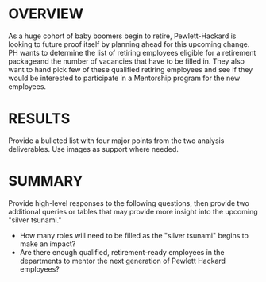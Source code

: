 # OVERVIEW
  As a huge cohort of baby boomers begin to retire, Pewlett-Hackard is looking to future proof itself by planning ahead for this upcoming change. PH wants to determine the list of retiring employees eligible for a retirement packageand the number of vacancies that have to be filled in. They also want to hand pick few of these qualified retiring employees and see if they would be interested to participate in a Mentorship program for the new employees. 

# RESULTS 
Provide a bulleted list with four major points from the two analysis deliverables. Use images as support where needed.

# SUMMARY 
Provide high-level responses to the following questions, then provide two additional queries or tables that may provide more insight into the upcoming "silver tsunami."
* How many roles will need to be filled as the "silver tsunami" begins to make an impact?
* Are there enough qualified, retirement-ready employees in the departments to mentor the next generation of Pewlett Hackard employees?
